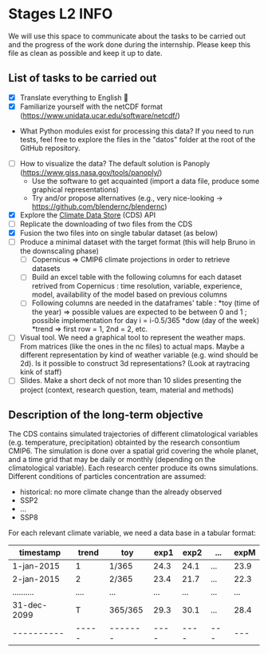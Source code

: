 # Stages L2 INFO

We will use this space to communicate about the tasks to be carried out and the progress of the work done during the internship. Please keep this file as clean as possible and keep it up to date.

## List of tasks to be carried out

- [x] Translate everything to English 🏴
- [X] Familiarize yourself with the netCDF format (https://www.unidata.ucar.edu/software/netcdf/)
- What Python modules exist for processing this data? If you need to run tests, feel free to explore the files in the "datos" folder at the root of the GitHub repository.
- [ ] How to visualize the data? The default solution is Panoply (https://www.giss.nasa.gov/tools/panoply/)
  - Use the software to get acquainted (import a data file, produce some graphical representations)
  - Try and/or propose alternatives (e.g., very nice-looking -> https://github.com/blendernc/blendernc)
- [X] Explore the [Climate Data Store](https://cds.climate.copernicus.eu/#!/home) (CDS) API
- [ ] Replicate the downloading of two files from the CDS
- [X] Fusion the two files into on single tabular dataset (as below)
- [ ] Produce a minimal dataset with the target format (this will help Bruno in the downscaling phase)
  - [ ] Copernicus => CMIP6 climate projections in order to retrieve datasets
  - [ ] Build an excel table with the following columns for each dataset retrived from Copernicus : time resolution, variable, experience, model, availability of the model based on previous columns
  - [ ] Following columns are needed in the dataframes' table :
    *toy (time of the year) => possible values are expected to be between 0 and 1 ; possible implementation for day i = i-0.5/365
    *dow (day of the week)
    *trend => first row = 1, 2nd = 2, etc.
- [ ] Visual tool. We need a graphical tool to represent the weather maps. From matrices (like the ones in the nc files) to actual maps. Maybe a different representation by kind of weather variable (e.g. wind should be 2d). Is it possible to construct 3d representations? (Look at raytracing kink of staff)  
- [ ] Slides. Make a short deck of not more than 10 slides presenting the project (context, research question, team, material and methods)

## Description of the long-term objective 

The CDS contains simulated trajectories of different climatological variables (e.g. temperature, precipitation) obtainted by the research consontium CMIP6. The simulation is done over a spatial grid covering the whole planet, and a time grid that may be daily or monthly (depending on the climatological variable). Each research center produce its owns simulations. Different conditions of particles concentration are assumed:
- historical: no more climate change than the already observed
- SSP2
- ...
- SSP8

For each relevant climate variable, we need a data base in a tabular format:

timestamp  | trend |  toy    | exp1 | exp2 | ... | expM
---------- | ----- | ------- | ---- |----- | --- | ---
1-jan-2015 |  1    | 1/365   | 24.3 | 24.1 | ... | 23.9
2-jan-2015 |  2    | 2/365   | 23.4 | 21.7 | ... | 22.3
.......... |  .... | ...     | ...  | ...  | ... | ...  
31-dec-2099|  T    | 365/365 | 29.3 | 30.1 | ... | 28.4
---------- | ----- | ------- | ---- | ---- | --- | ---


